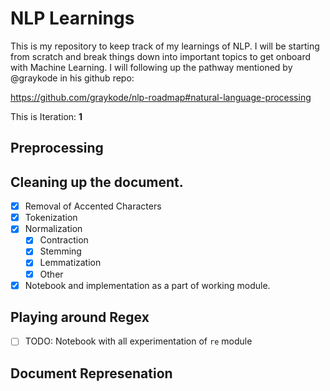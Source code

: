 # NLP Learnings
This is my repository to keep track of my learnings of NLP. I will be starting from scratch and break things down into important topics to get onboard with Machine Learning. I will following up the pathway mentioned by @graykode in his github repo: 

https://github.com/graykode/nlp-roadmap#natural-language-processing

This is Iteration: **1**

## Preprocessing

## Cleaning up the document.
- [x] Removal of Accented Characters
- [x] Tokenization
- [x] Normalization
  - [x] Contraction
  - [x] Stemming
  - [x] Lemmatization
  - [x] Other
- [x] Notebook and implementation as a part of working module.

## Playing around Regex
- [ ] TODO: Notebook with all experimentation of `re` module

## Document Represenation

